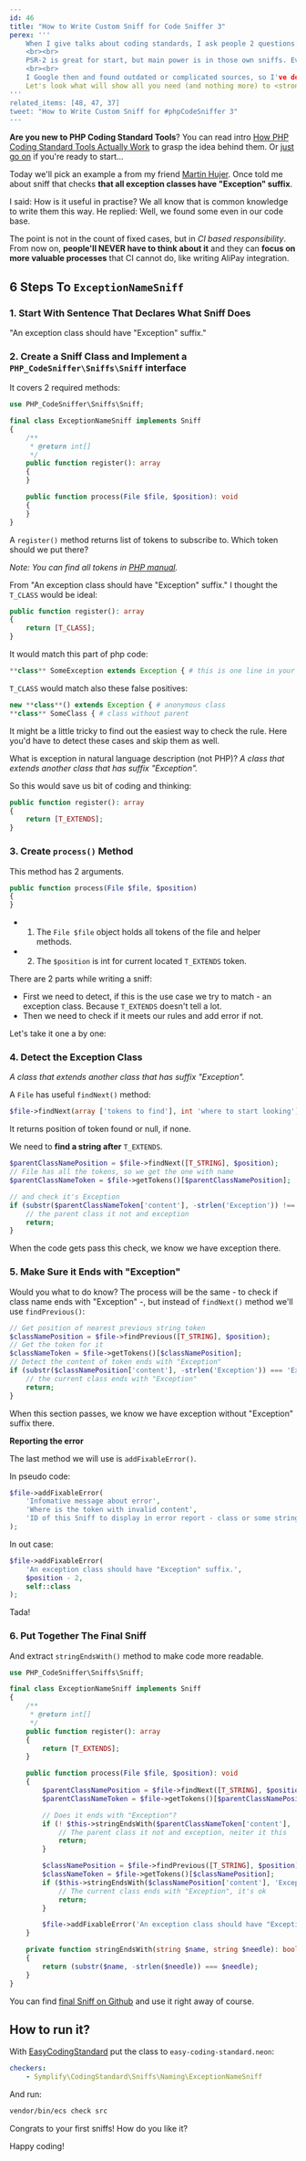```yaml
---
id: 46
title: "How to Write Custom Sniff for Code Sniffer 3"
perex: '''
    When I give talks about coding standards, I ask people 2 questions: do you use coding standards? Do you write your own sniffs? On average, above 50 % uses it, but only 1-2 people wrote their own sniff.
    <br><br>
    PSR-2 is great for start, but main power is in those own sniffs. Every project has their own need, every person has different preferences.
    <br><br>
    I Google then and found outdated or complicated sources, so I've decided to write down a reference post for those, who want to start with sniffs.
    Let's look what will show all you need (and nothing more) to <strong>know to write your first sniff</strong>.
'''
related_items: [48, 47, 37]
tweet: "How to Write Custom Sniff for #phpCodeSniffer 3"
---
```


**Are you new to PHP Coding Standard Tools**? You can read intro [How PHP Coding Standard Tools Actually Work](/blog/2017/07/31/how-php-coding-standard-tools-actually-work/) to grasp the idea behind them. Or [just go on](https://www.youtube.com/watch?v=t99KH0TR-J4&feature=youtu.be&t=16) if you're ready to start...
<br>

Today we'll pick an example a from my friend [Martin Hujer](https://www.martinhujer.cz/). Once told me about sniff that checks **that all exception classes have "Exception" suffix**.

I said: How is it useful in practise? We all know that is common knowledge to write them this way. He replied: Well, we found some even in our code base.

 The point is not in the count of fixed cases, but in *CI based responsibility*. From now on, **people'll NEVER have to think about it** and they can **focus on more valuable processes** that CI cannot do, like writing AliPay integration.


## 6 Steps To `ExceptionNameSniff`

### 1. Start With Sentence That Declares What Sniff Does

"An exception class should have "Exception" suffix."

### 2. Create a Sniff Class and Implement a `PHP_CodeSniffer\Sniffs\Sniff` interface

It covers 2 required methods:

```php
use PHP_CodeSniffer\Sniffs\Sniff;

final class ExceptionNameSniff implements Sniff
{
    /**
     * @return int[]
     */
    public function register(): array
    {
    }

    public function process(File $file, $position): void
    {
    }
}
```

A `register()` method returns list of tokens to subscribe to. Which token should we put there?

*Note: You can find all tokens in [PHP manual](https://php.net/manual/en/tokens.php).*

From "An exception class should have "Exception" suffix." I thought the `T_CLASS` would be ideal:


```php
public function register(): array
{
    return [T_CLASS];
}
```

It would match this part of php code:

```php
**class** SomeException extends Exception { # this is one line in your code
```

`T_CLASS` would match also these false positives:

```php
new **class**() extends Exception { # anonymous class
**class** SomeClass { # class without parent
```

It might be a little tricky to find out the easiest way to check the rule. Here you'd have to detect these cases and skip them as well.


What is exception in natural language description (not PHP)? *A class that extends another class that has suffix "Exception".*


So this would save us bit of coding and thinking:

```php
public function register(): array
{
    return [T_EXTENDS];
}
```


### 3. Create `process()` Method

This method has 2 arguments.


```php
public function process(File $file, $position)
{
}
```

- 1. The `File $file` object holds all tokens of the file and helper methods.
- 2. The `$position` is int for current located `T_EXTENDS` token.


There are 2 parts while writing a sniff:

- First we need to detect, if this is the use case we try to match - an exception class. Because `T_EXTENDS` doesn't tell a lot.
- Then we need to check if it meets our rules and add error if not.

Let's take it one a by one:

### 4. Detect the Exception Class

*A class that extends another class that has suffix "Exception".*

A `File` has useful `findNext()` method:

```php
$file->findNext(array ['tokens to find'], int 'where to start looking');
```

It returns position of token found or null, if none.

We need to **find a string after** `T_EXTENDS`.

```php
$parentClassNamePosition = $file->findNext([T_STRING], $position);
// File has all the tokens, so we get the one with name
$parentClassNameToken = $file->getTokens()[$parentClassNamePosition];

// and check it's Exception
if (substr($parentClassNameToken['content'], -strlen('Exception')) !== 'Exception')) {
    // the parent class it not and exception
    return;
}
```

When the code gets pass this check, we know we have exception there.


### 5. Make Sure it Ends with "Exception"

Would you what to do know? The process will be the same - to check if class name ends with "Exception" -, but instead of `findNext()` method we'll use `findPrevious()`:

```php
// Get position of nearest previous string token
$classNamePosition = $file->findPrevious([T_STRING], $position);
// Get the token for it
$classNameToken = $file->getTokens()[$classNamePosition];
// Detect the content of token ends with "Exception"
if (substr($classNamePosition['content'], -strlen('Exception')) === 'Exception')) {
    // the current class ends with "Exception"
    return;
}
```

When this section passes, we know we have exception without "Exception" suffix there.



**Reporting the error**

The last method we will use is `addFixableError()`.

In pseudo code:

```php
$file->addFixableError(
    'Infomative message about error',
    'Where is the token with invalid content',
    'ID of this Sniff to display in error report - class or some string'
);
```

In out case:

```php
$file->addFixableError(
    'An exception class should have "Exception" suffix.',
    $position - 2,
    self::class
);
```

Tada!


### 6. Put Together The Final Sniff

And extract `stringEndsWith()` method to make code more readable.

```php
use PHP_CodeSniffer\Sniffs\Sniff;

final class ExceptionNameSniff implements Sniff
{
    /**
     * @return int[]
     */
    public function register(): array
    {
        return [T_EXTENDS];
    }

    public function process(File $file, $position): void
    {
        $parentClassNamePosition = $file->findNext([T_STRING], $position);
        $parentClassNameToken = $file->getTokens()[$parentClassNamePosition];

        // Does it ends with "Exception"?
        if (! $this->stringEndsWith($parentClassNameToken['content'], 'Exception')) {
            // The parent class it not and exception, neiter it this
            return;
        }

        $classNamePosition = $file->findPrevious([T_STRING], $position);
        $classNameToken = $file->getTokens()[$classNamePosition];
        if ($this->stringEndsWith($classNamePosition['content'], 'Exception')) {
            // The current class ends with "Exception", it's ok
            return;
        }

        $file->addFixableError('An exception class should have "Exception" suffix.', $position - 2, self::class)
    }

    private function stringEndsWith(string $name, string $needle): bool
    {
        return (substr($name, -strlen($needle)) === $needle);
    }
}
```


You can find [final Sniff on Github](https://github.com/Symplify/Symplify/blob/eeeaab688f6b349e55ab0b3179749dc9e5e49035/packages/CodingStandard/src/Sniffs/Naming/ExceptionNameSniff.php) and use it right away of course.


## How to run it?

With [EasyCodingStandard](https://github.com/Symplify/EasyCodingStandard) put the class to `easy-coding-standard.neon`:

```yaml
checkers:
    - Symplify\CodingStandard\Sniffs\Naming\ExceptionNameSniff
```

And run:

```bash
vendor/bin/ecs check src
```

Congrats to your first sniffs! How do you like it?

Happy coding!
